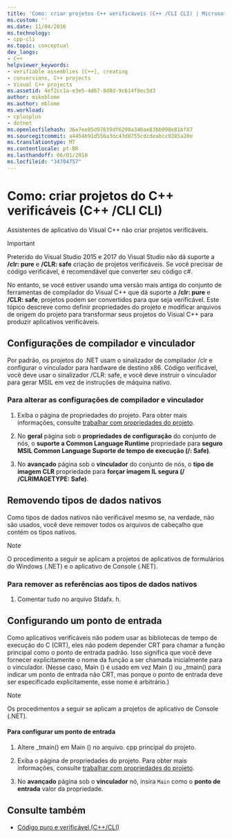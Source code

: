 ```yaml
---
title: 'Como: criar projetos C++ verificáveis (C++ /CLI CLI) | Microsoft Docs'
ms.custom: ''
ms.date: 11/04/2016
ms.technology:
- cpp-cli
ms.topic: conceptual
dev_langs:
- C++
helpviewer_keywords:
- verifiable assemblies [C++], creating
- conversions, C++ projects
- Visual C++ projects
ms.assetid: 4ef2cc1a-e3e5-4d67-8d8d-9c614f8ec5d3
author: mikeblome
ms.author: mblome
ms.workload:
- cplusplus
- dotnet
ms.openlocfilehash: 36e7ee85d97639df6298a346ae83bb090e81bf87
ms.sourcegitcommit: a4454b91d556a3dc43d8755cdcdeabcc9285a20e
ms.translationtype: MT
ms.contentlocale: pt-BR
ms.lasthandoff: 06/01/2018
ms.locfileid: "34704757"
---
```

# <a name="how-to-create-verifiable-c-projects-ccli"></a>Como: criar projetos do C++ verificáveis (C++ /CLI CLI)

Assistentes de aplicativo do Visual C++ não criar projetos verificáveis.

> [!IMPORTANT]
> Preterido do Visual Studio 2015 e 2017 do Visual Studio não dá suporte a **/clr: pure** e **/CLR: safe** criação de projetos verificáveis. Se você precisar de código verificável, é recomendável que converter seu código c#.

No entanto, se você estiver usando uma versão mais antiga do conjunto de ferramentas de compilador do Visual C++ que dá suporte a **/clr: pure** e **/CLR: safe**, projetos podem ser convertidos para que seja verificável. Este tópico descreve como definir propriedades do projeto e modificar arquivos de origem do projeto para transformar seus projetos do Visual C++ para produzir aplicativos verificáveis.

## <a name="compiler-and-linker-settings"></a>Configurações de compilador e vinculador

 Por padrão, os projetos do .NET usam o sinalizador de compilador /clr e configurar o vinculador para hardware de destino x86. Código verificável, você deve usar o sinalizador /CLR: safe, e você deve instruir o vinculador para gerar MSIL em vez de instruções de máquina nativo.

### <a name="to-change-the-compiler-and-linker-settings"></a>Para alterar as configurações de compilador e vinculador

1. Exiba o página de propriedades do projeto. Para obter mais informações, consulte [trabalhar com propriedades do projeto](../ide/working-with-project-properties.md).

1. No **geral** página sob o **propriedades de configuração** do conjunto de nós, o **suporte a Common Language Runtime** propriedade para **seguro MSIL Common Language Suporte de tempo de execução (/: Safe)**.

1. No **avançado** página sob o **vinculador** do conjunto de nós, o **tipo de imagem CLR** propriedade para **forçar imagem IL segura (/ /CLRIMAGETYPE: Safe)**.

## <a name="removing-native-data-types"></a>Removendo tipos de dados nativos

Como tipos de dados nativos não verificável mesmo se, na verdade, não são usados, você deve remover todos os arquivos de cabeçalho que contém os tipos nativos.

> [!NOTE]
> O procedimento a seguir se aplicam a projetos de aplicativos de formulários do Windows (.NET) e o aplicativo de Console (.NET).

### <a name="to-remove-references-to-native-data-types"></a>Para remover as referências aos tipos de dados nativos

1. Comentar tudo no arquivo Stdafx. h.

## <a name="configuring-an-entry-point"></a>Configurando um ponto de entrada

Como aplicativos verificáveis não podem usar as bibliotecas de tempo de execução do C (CRT), eles não podem depender CRT para chamar a função principal como o ponto de entrada padrão. Isso significa que você deve fornecer explicitamente o nome da função a ser chamada inicialmente para o vinculador. (Nesse caso, Main () é usado em vez Main () ou _tmain() para indicar um ponto de entrada não CRT, mas porque o ponto de entrada deve ser especificado explicitamente, esse nome é arbitrário.)

> [!NOTE]
> Os procedimentos a seguir se aplicam a projetos de aplicativo de Console (.NET).

#### <a name="to-configure-an-entry-point"></a>Para configurar um ponto de entrada

1. Altere _tmain() em Main () no arquivo. cpp principal do projeto.

1. Exiba o página de propriedades do projeto. Para obter mais informações, consulte [trabalhar com propriedades do projeto](../ide/working-with-project-properties.md).

1. No **avançado** página sob o **vinculador** nó, insira `Main` como o **ponto de entrada** valor da propriedade.

## <a name="see-also"></a>Consulte também

- [Código puro e verificável (C++/CLI)](../dotnet/pure-and-verifiable-code-cpp-cli.md)
